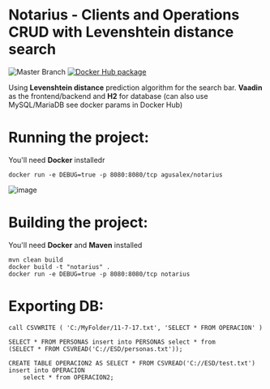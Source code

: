 #
#  Notarius - Clients and Operations CRUD with Levenshtein distance search

![Master Branch](https://github.com/agusalex/Notarius/workflows/Master%20Branch/badge.svg)
[![Docker Hub package][dockerhub-badge]][dockerhub-link]

[dockerhub-badge]: https://img.shields.io/badge/images%20on-Docker%20Hub-blue.svg
[dockerhub-link]: https://hub.docker.com/repository/docker/agusalex/notarius "Docker Hub Image"

Using **Levenshtein distance** prediction algorithm for the search bar.
**Vaadin** as the frontend/backend and **H2** for database (can also use MySQL/MariaDB see docker params in Docker Hub)
# Running the project:
You'll need **Docker** installedr

    docker run -e DEBUG=true -p 8080:8080/tcp agusalex/notarius
![image](https://user-images.githubusercontent.com/15642727/46241343-f0a5c180-c38d-11e8-887d-8d76746a81bc.png)

# Building the project:
You'll need **Docker** and **Maven** installed

	
    mvn clean build
    docker build -t "notarius" .
    docker run -e DEBUG=true -p 8080:8080/tcp notarius
   
  


# Exporting DB:

    call CSVWRITE ( 'C:/MyFolder/11-7-17.txt', 'SELECT * FROM OPERACION' ) 
    
    SELECT * FROM PERSONAS insert into PERSONAS select * from 
    (SELECT * FROM CSVREAD('C://ESD/personas.txt'));
    
    CREATE TABLE OPERACION2 AS SELECT * FROM CSVREAD('C://ESD/test.txt')
    insert into OPERACION
        select * from OPERACION2;
